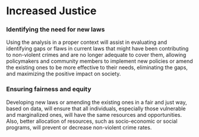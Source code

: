 # Increased Justice

### Identifying the need for new laws

Using the analysis in a proper context will assist in evaluating and identifying gaps or flaws in current laws that might have been contributing to non-violent crimes and are no longer adequate to cover them, allowing policymakers and community members to implement new policies or amend the existing ones to be more effective to their needs, eliminating the gaps, and maximizing the positive impact on society.

### Ensuring fairness and equity

Developing new laws or amending the existing ones in a fair and just way, based on data, will ensure that all individuals, especially those vulnerable and marginalized ones, will have the same resources and opportunities. Also, better allocation of resources, such as socio-economic or social programs, will prevent or decrease non-violent crime rates.
